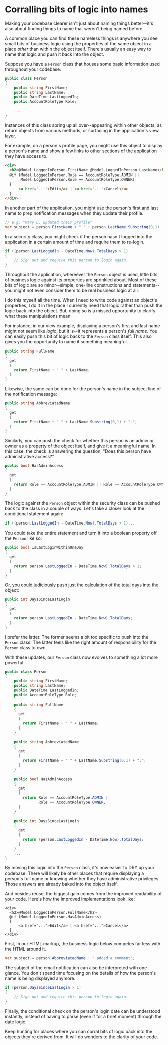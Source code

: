 # Corralling bits of logic into names

Making your codebase clearer isn't just about naming things better--it's also about finding things to name that weren't being named before. 

A common place you can find these nameless things is anywhere you see small bits of business logic using the properties of the same object in a place _other_ than within the object itself. There's usually an easy way to name that logic and push it back into the object.

Suppose you have a `Person` class that houses some basic information used throughout your codebase.

```C#
public class Person
{
    public string FirstName;
    public string LastName;
    public DateTime LastLoggedIn;
    public AccountRoleType Role;
    
    ...
}
```
Instances of this class spring up all over--appearing within other objects, as return objects from various methods, or surfacing in the application's view layer. 

For example, on a person's profile page, you might use this object to display a person's name and show a few links to other sections of the application they have access to.

```HTML
<div>
  <h2>@Model.LoggedInPerson.FirstName @Model.LoggedInPerson.LastName</h2>
  @if (Model.LoggedInPerson.Role == AccountRoleType.ADMIN || 
       Model.LoggedInPerson.Role == AccountRoleType.OWNER)
  {
      <a href="...">Edit</a> | <a href="...">Cancel</a>
  }
</div>
```

In another part of the application, you might use the person's first and last name to prep notification messages when they update their profile.

```C#
// e.g. "Mary D. updated their profile"
var subject = person.FirstName + " " + person.LastName.Substring(0,1) + "." + " updated their profile.";
```

In a security class, you might check if the person hasn't logged into the application in a certain amount of time and require them to re-login.

```C#
if ((person.LastLoggedIn - DateTime.Now).TotalDays > 1)
{
    // Sign out and require this person to login again.
}
```

Throughout the application, whereever the `Person` object is used, little bits of business logic against its properties are sprinkled about. Most of these bits of logic are so minor--simple, one-line constructions and statements--you might not even consider them to be real business logic at all.

I do this myself all the time. When I need to write code against an object's properties, I do it in the place I currently need that logic rather than push the logic back into the object. But, doing so is a missed opportunity to clarify what these manipulations mean. 

For instance, in our view example, displaying a person's first and last name might not seem like _logic_, but it is--it represents a person's _full name_. You can easily push this bit of logic back to the `Person` class itself. This also gives you the opportunity to name it something meaningful. 

```C#
public string FullName
{
  get
  {
    return FirstName + " " + LastName;
  }
}  
```

Likewise, the same can be done for the person's name in the subject line of the notification message:

```C#
public string AbbreviatedName
{
  get
  {
    return FirstName + " " + LastName.Substring(0,1) + ".";
  }
}
```

Similarly, you can push the check for whether this person is an admin or owner as a property of the object itself, and give it a meaningful name. In this case, the check is answering the question, "Does this person have administrative access?"

```C#
public bool HasAdminAccess
{
  get
  {
    return Role == AccountRoleType.ADMIN || Role == AccountRoleType.OWNER;
  }
}   
```
The logic against the `Person` object within the security class can be pushed back to the class in a couple of ways. Let's take a closer look at the conditional statement again:

```C#
if ((person.LastLoggedIn - DateTime.Now).TotalDays > 1)...
```

You could take the entire statement and turn it into a boolean property off the `Person` like so:

```C#
public bool IsLastLoginWithinOneDay
{
  get
  {
    return person.LastLoggedIn - DateTime.Now).TotalDays > 1;
  }
}  
```

Or, you could judiciously push just the calculation of the total days into the object:

```C#
public int DaysSinceLastLogin
{
  get
  {
    return person.LastLoggedIn - DateTime.Now).TotalDays;
  }
}  
```

I prefer the latter. The former seems a bit too specific to push into the `Person` class. The latter feels like the right amount of responsibility for the `Person` class to own.

With these updates, our `Person` class now evolves to something a lot more powerful:

```C#
public class Person
{
    public string FirstName;
    public string LastName;
    public DateTime LastLoggedIn;
    public AccountRoleType Role;
    
    public string FullName
    {
      get
      {
        return FirstName + " " + LastName;
      }
    }  
    
    public string AbbreviatedName
    {
      get
      {
        return FirstName + " " + LastName.Substring(0,1) + ".";
      }
    } 
    
    public bool HasAdminAccess
    {
      get
      {
        return Role == AccountRoleType.ADMIN || 
               Role == AccountRoleType.OWNER;
      }
    } 
    
    public int DaysSinceLastLogin
    {
      get
      {
        return (person.LastLoggedIn - DateTime.Now).TotalDays;
      }
    } 
    ...
}
```

By moving this logic into the `Person` class, it's now easier to DRY up your codebase. There will likely be other places that require displaying a person's full name or knowing whether they have administrative privileges. Those answers are already baked into the object itself.

And besides reuse, the biggest gain comes from the improved readability of your code. Here's how the improved implementations look like:

```
<div>
  <h2>@Model.LoggedInPerson.FullName</h2>
  @if (Model.LoggedInPerson.HasAdminAccess)
  {
      <a href="...">Edit</a> | <a href="...">Cancel</a>
  }
</div>
```

First, in our HTML markup, the business logic below competes far less with the HTML around it.

```C#
var subject = person.AbbreviatedName + " added a comment";
```

The subject of the email notification can also be interpreted with one glance. You don't spend time focusing on the details of how the person's name is being displayed anymore.

```C#
if (person.DaysSinceLastLogin > 1)
{
    // Sign out and require this person to login again.
}
```

Finally, the conditional check on the person's login date can be understood instantly, instead of having to parse (even if for a brief moment) through the date logic.

Keep hunting for places where you can corral bits of logic back into the objects they're derived from. It will do wonders to the clarity of your code.
